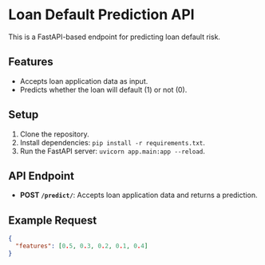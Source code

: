 # Loan Default Prediction API

This is a FastAPI-based endpoint for predicting loan default risk.

## Features

- Accepts loan application data as input.
- Predicts whether the loan will default (1) or not (0).

## Setup

1. Clone the repository.
2. Install dependencies: `pip install -r requirements.txt`.
3. Run the FastAPI server: `uvicorn app.main:app --reload`.

## API Endpoint

- **POST `/predict/`**: Accepts loan application data and returns a prediction.

## Example Request

```json
{
  "features": [0.5, 0.3, 0.2, 0.1, 0.4]
}
```
